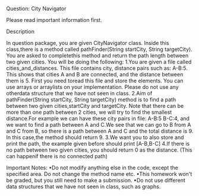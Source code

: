 Question: City Navigator 

Please read important information first. 


Description

In question package, you are given CityNavigator class. Inside this class,there is a method called pathFinder(String startCity, String targetCity). You are asked to completethis method and return the path length between two given cities. You will be doing the following: 
1.You are given a file called cities_and_distances. This file contains city, distance pairs such as: A-B:5. This shows that cities A and B are connected, and the distance between them is 5. First you need toread this file and store the elements. You can use arrays or arraylists on your implementation. Please do not use any otherdata structure that we have not seen in class.
2.Aim of pathFinder(String startCity, String targetCity) method is to find a path between two given cities,startCity and targetCity. Note that there can be more than one path between 2 cities, we will try to find the smallest distance.For example we can have these city pairs in file: A-B:5 B-C:4, and we want to find a path between A and C.We see that we can go to B from A and C from B, so there is a path between A and C and the total distance is 9. In this case,the method should return 9.
3.We want you to also store and print the path, the example given before should print [A-B,B-C] 
4.If there is no path between two given cities, you should return 0 as the distance. (This can happenif there is no connected path)


Important Notes: 
•Do not modify anything else in the code, except the specified area. Do not change the method name etc.
•This homework won't be graded, but you still need to make a submission.
•Do not use different data structures that we have not seen in class, such as graphs.


 
